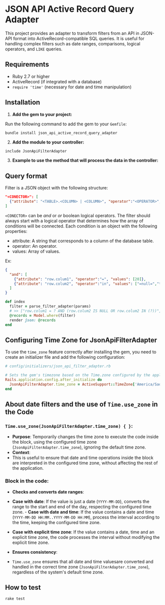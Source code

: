 # JSON API Active Record Query Adapter

This project provides an adapter to transform filters from an API in JSON-API format into ActiveRecord-compatible SQL queries. It is useful for handling complex filters such as date ranges, comparisons, logical operators, and `LIKE` queries.

## Requirements

- Ruby 2.7 or higher
- ActiveRecord (if integrated with a database)
- `require 'time'` (necessary for date and time manipulation)

## Installation

1. **Add the gem to your project:**

Run the following command to add the gem to your `Gemfile`:

```bash
bundle install json_api_active_record_query_adapter
```

2. **Add the module to your controller:**

```
include JsonApiFilterAdapter
```

3. **Example to use the method that will process the data in the controller:**

## Query format
Filter is a JSON object with the following structure:
```json
"<CONECTOR>": [
  {"attribute": "<TABLE>.<COLUMN> | <COLUMN>", "operator":"<OPERATOR>", "values": ["<SOME_VALUES>"]}
]
```
`<CONECTOR>` can be _and_ or _or_ boolean logical operators. The filter should always start with a logical operator that determines how the array of conditions will be connected. Each condition is an object with the following properties:
  - attribute: A string that corresponds to a column of the database table.
  - operator: An operator.
  - values: Array of values.

Ex:
```json
{
  "and": [
    {"attribute": "row.colum1", "operator":"=", "values": [20]},
    {"attribute": "row.colum2", "operator":"in", "values": ["=null=","teste"]}
  ]
}
```

``` ruby
def index
  filter = parse_filter_adapter(params)
  # >> ["row.colum1 = ? AND (row.colum2 IS NULL OR row.colum2 IN (?))", [20], ["teste"]]
  @records = Model.where(filter)
  render json: @records
end
```
## Configuring Time Zone for JsonApiFilterAdapter

To use the `time_zone` feature correctly after installing the gem, you need to create an initializer file and add the following configuration:

```ruby
# config/initializers/json_api_filter_adapter.rb

# Sets the gem's timezone based on the Time.zone configured by the application
Rails.application.config.after_initialize do
  JsonApiFilterAdapter.time_zone = ActiveSupport::TimeZone['America/Sao_Paulo']
end
```

## About date filters and the use of `Time.use_zone` in the Code

### `Time.use_zone(JsonApiFilterAdapter.time_zone) { }`:
- **Purpose**: Temporarily changes the time zone to execute the code inside the block, using the configured time zone (`JsonApiFilterAdapter.time_zone`), ignoring the default time zone.
- **Context**:
- This is useful to ensure that date and time operations inside the block are interpreted in the configured time zone, without affecting the rest of the application.

### Block in the code:
- **Checks and converts date ranges**:
- **Case with date**: If the value is just a date (`YYYY-MM-DD`), converts the range to the start and end of the day, respecting the configured time zone. - **Case with date and time**: If the value contains a date and time (`YYYY-MM-DD HH:MM..YYYY-MM-DD HH:MM`), process the interval according to the time, keeping the configured time zone.
- **Case with explicit time zone**: If the value contains a date, time and an explicit time zone, the code processes the interval without modifying the explicit time zone.

- **Ensures consistency**:
- `Time.use_zone` ensures that all date and time values ​​are converted and handled in the correct time zone (`JsonApiFilterAdapter.time_zone`), regardless of the system's default time zone.



## How to test

```
rake test
```